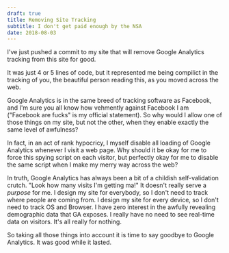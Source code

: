 ```yaml
---
draft: true
title: Removing Site Tracking
subtitle: I don't get paid enough by the NSA
date: 2018-08-03
---
```


I've just pushed a commit to my site that will remove Google Analytics tracking from this site for good.

It was just 4 or 5 lines of code, but it represented me being compilict in the tracking of you, the beautiful person reading this, as you moved across the web.

Google Analytics is in the same breed of tracking software as Facebook, and I'm sure you all know how vehmently against Facebook I am ("Facebook are fucks" is my official statement). So why would I allow one of those things on my site, but not the other, when they enable exactly the same level of awfulness?

In fact, in an act of rank hypocricy, I myself disable all loading of Google Analytics whenever I visit a web page. Why should it be okay for me to force this spying script on each visitor, but perfectly okay for me to disable the same script when I make my merry way across the web?

In truth, Google Analytics has always been a bit of a childish self-validation crutch. "Look how many visits I'm getting ma!" It doesn't really serve a _purpose_ for me. I design my site for everybody, so I don't need to track where people are coming from. I design my site for every device, so I don't need to track OS and Browser. I have zero interest in the awfully revealing demographic data that GA exposes. I really have no need to see real-time data on visitors. It's all really for nothing.

So taking all those things into account it is time to say goodbye to Google Analytics. It was good while it lasted. 
